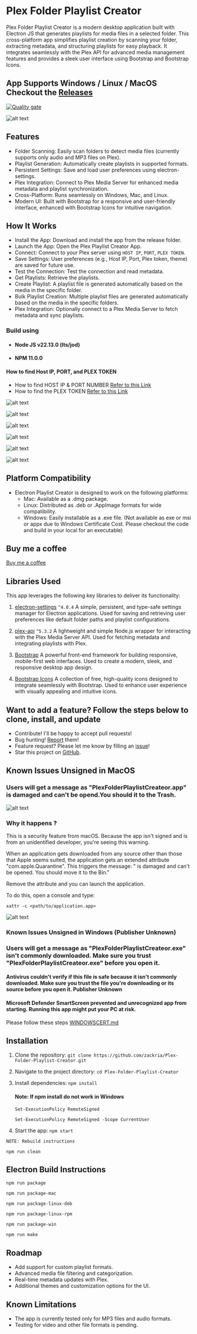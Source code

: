 # Plex Folder Playlist Creator

Plex Folder Playlist Creator is a modern desktop application built with Electron JS that generates playlists for media files in a selected folder. This cross-platform app simplifies playlist creation by scanning your folder, extracting metadata, and structuring playlists for easy playback. It integrates seamlessly with the Plex API for advanced media management features and provides a sleek user interface using Bootstrap and Bootstrap Icons.

## App Supports Windows / Linux / MacOS Checkout the [Releases](https://github.com/zackria/Plex-Folder-Playlist-Creator/releases)

[![Quality gate](https://sonarcloud.io/api/project_badges/quality_gate?project=zackria_Plex-Folder-Playlist-Creator)](https://sonarcloud.io/summary/new_code?id=zackria_Plex-Folder-Playlist-Creator)

![alt text](./img/01PlexFolderPlaylist.png)

## Features
- Folder Scanning: Easily scan folders to detect media files (currently supports only audio and MP3 files on Plex).
- Playlist Generation: Automatically create playlists in supported formats.
- Persistent Settings: Save and load user preferences using electron-settings.
- Plex Integration: Connect to Plex Media Server for enhanced media metadata and playlist synchronization.
- Cross-Platform: Runs seamlessly on Windows, Mac, and Linux.
- Modern UI: Built with Bootstrap for a responsive and user-friendly interface, enhanced with Bootstrap Icons for intuitive navigation.

## How It Works
- Install the App: Download and install the app from the release folder.
- Launch the App: Open the Plex Playlist Creator App.
- Connect: Connect to your Plex server using `HOST IP`, `PORT`, `PLEX TOKEN`.
- Save Settings: User preferences (e.g., Host IP, Port, Plex token, theme) are saved for future use.
- Test the Connection: Test the connection and read metadata.
- Get Playlists: Retrieve the playlists.
- Create Playlist: A playlist file is generated automatically based on the media in the specific folder.
- Bulk Playlist Creation: Multiple playlist files are generated automatically based on the media in the specific folders.
- Plex Integration: Optionally connect to a Plex Media Server to fetch metadata and sync playlists.

### Build using 
- #### Node JS v22.13.0 (lts/jod)
- #### NPM 11.0.0

#### How to find Host IP, PORT, and PLEX TOKEN 
- How to find HOST IP & PORT NUMBER [Refer to this Link](FINDHOST_PORT.md)
- How to find the PLEX TOKEN [Refer to this Link](FINDPLEXTOKEN.md)

![alt text](./img/02PlexTestConnection.png)

![alt text](./img/03PlexNavigationMenu.png)

![alt text](./img/04PlexGetPlaylist.png)

![alt text](./img/05PlexCreatePlaylistFolder.png)

![alt text](./img/06PlexBulkPlaylist.png)


![alt text](./img/07PlexM3UPlaylist.png)

## Platform Compatibility
- Electron Playlist Creator is designed to work on the following platforms:
    - Mac: Available as a .dmg package.
    - Linux: Distributed as .deb or .AppImage formats for wide compatibility.
    - Windows: Easily installable as a .exe file. (Not available as exe or msi or appx due to Windows Certificate Cost. Please checkout the code and build in your local for an executable)


## Buy me a coffee
[Buy me a coffee](https://buymeacoffee.com/zackdawood)

## Libraries Used
This app leverages the following key libraries to deliver its functionality:

1. [electron-settings](https://github.com/nathanbuchar/electron-settings) `^4.0.4`
     A simple, persistent, and type-safe settings manager for Electron applications.
     Used for saving and retrieving user preferences like default folder paths and playlist configurations.

2. [plex-api](https://github.com/phillipj/node-plex-api) `^5.3.2`
     A lightweight and simple Node.js wrapper for interacting with the Plex Media Server API.
     Used for fetching metadata and integrating playlists with Plex.

3. [Bootstrap](https://getbootstrap.com/)
     A powerful front-end framework for building responsive, mobile-first web interfaces.
     Used to create a modern, sleek, and responsive desktop app design.

4. [Bootstrap Icons](https://icons.getbootstrap.com/)
     A collection of free, high-quality icons designed to integrate seamlessly with Bootstrap.
     Used to enhance user experience with visually appealing and intuitive icons.

## Want to add a feature? Follow the steps below to clone, install, and update

- Contribute! I'll be happy to accept pull requests!
- Bug hunting! [Report](https://github.com/zackria/Plex-Folder-Playlist-Creator/issues) them!
- Feature request? Please let me know by filling an [issue](https://github.com/zackria/Plex-Folder-Playlist-Creator/issues)!
- Star this project on [GitHub](https://github.com/zackria/Plex-Folder-Playlist-Creator).


## Known Issues Unsigned in MacOS
### Users will get a message as "PlexFolderPlaylistCreateor.app" is damaged and can't be opend.You should it to the Trash.

![alt text](./img/Codesignerror.png)

### Why it happens ?
This is a security feature from macOS. Because the app isn't signed and is from an unidentified developer, you're seeing this warning.

When an application gets downloaded from any source other than those that Apple seems suited, the application gets an extended attribute "com.apple.Quarantine". This triggers the message: " is damaged and can't be opened. You should move it to the Bin."

Remove the attribute and you can launch the application.

To do this, open a console and type:

`xattr -c <path/to/application.app>`

![alt text](./img/XATTR.png)

### Known Issues Unsigned in Windows (Publisher Unknown)
### Users will get a message as "PlexFolderPlaylistCreateor.exe" isn't commonly downloaded. Make sure you trust  "PlexFolderPlaylistCreateor.exe" before you open it.

#### Antivirus couldn't verify if this file is safe because it isn't commonly downloaded. Make sure you trust the file you're downloading or its source before you open it. Publisher Unknown

#### Microsoft Defender SmartScreen prevented and unrecognized app from starting. Running this app might put your PC at risk.

Please follow these steps [WINDOWSCERT.md](./WINDOWSCERT.md)

## Installation

1. Clone the repository:
     `git clone https://github.com/zackria/Plex-Folder-Playlist-Creator.git`

2. Navigate to the project directory:
     `cd Plex-Folder-Playlist-Creator`

3. Install dependencies:
     `npm install`

     #### Note: If npm install do not work in Windows 
     `Set-ExecutionPolicy RemoteSigned`

     `Set-ExecutionPolicy RemoteSigned -Scope CurrentUser`

4. Start the app:
     `npm start`


```NOTE: Rebuild instructions```

`npm run clean`


## Electron Build Instructions

`npm run package`

`npm run package-mac`

`npm run package-linux-deb`

`npm run package-linux-rpm`

`npm run package-win`

`npm run make`


## Roadmap
- Add support for custom playlist formats.
- Advanced media file filtering and categorization.
- Real-time metadata updates with Plex.
- Additional themes and customization options for the UI.

## Known Limitations
- The app is currently tested only for MP3 files and audio formats.
- Testing for video and other file formats is pending.

